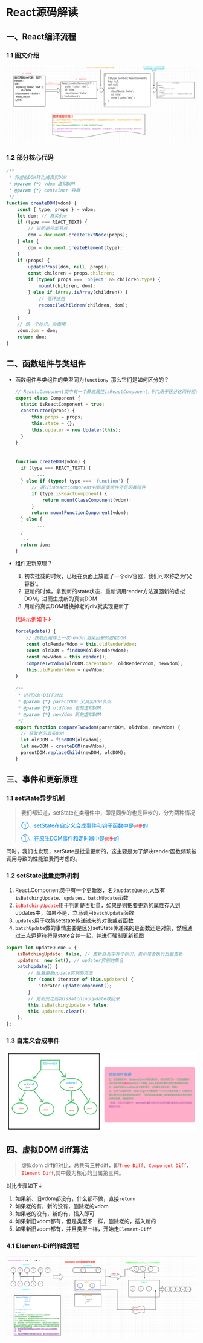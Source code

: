 # React源码解读

## 一、React编译流程

### 1.1 图文介绍

![](imgs/01、react渲染过程.png)

### 1.2 部分核心代码

```js
/**
 * 将虚拟DOM转化成真实DOM
 * @param {*} vdom 虚拟DOM
 * @param {*} container 容器
 */
function createDOM(vdom) {
	const { type, props } = vdom;
	let dom; // 真实dom
	if (type === REACT_TEXT) {
		// 说明是元素节点
		dom = document.createTextNode(props);
	} else {
		dom = document.createElement(type);
	}
	if (props) {
		updateProps(dom, null, props);
		const children = props.children;
		if (typeof props === 'object' && children.type) {
			mount(children, dom);
		} else if (Array.isArray(children)) {
            // 循环递归
			reconcileChildren(children, dom);
		}
	}
    // 做一个标识，后面用
    vdom.dom = dom;
    return dom;
}
```

## 二、函数组件与类组件

- 函数组件与类组件的类型同为`function`，那么它们是如何区分的？

  ```js
  // React.Component类中有一个静态属性isReactComponent,专门用于区分这两种组件的
  export class Component {
  	static isReactComponent = true;
  	constructor(props) {
  		this.props = props;
  		this.state = {};
  		this.updater = new Updater(this);
  	}
  }
  
  
  function createDOM(vdom) {
  	if (type === REACT_TEXT) {
          ...
  	} else if (typeof type === 'function') {
  		// 通过isReactComponent判断是类组件还是函数组件
  		if (type.isReactComponent) { 
  			return mountClassComponent(vdom);
  		}
  		return mountFunctionComponent(vdom);
  	} else {
          ...
  	}
  	...
  	return dom;
  }
  ```

- 组件更新原理？

  1. 初次挂载的时候，已经在页面上放置了一个div容器，我们可以称之为‘父容器’。
  2. 更新的时候，拿到新的state状态，重新调用render方法返回新的虚拟DOM，进而生成新的真实DOM
  3. 用新的真实DOM替换掉老的div就实现更新了

  <font color="#f00">代码示例如下↓</font>

  ```js
  forceUpdate() {
      // 获取此组件上一次render渲染出来的虚拟DOM
      const oldRenderVdom = this.oldRenderVdom;
      const oldDOM = findDOM(oldRenderVdom);
      const newVdom = this.render();
      compareTwoVdom(oldDOM.parentNode, oldRenderVdom, newVdom);
      this.oldRenderVdom = newVdom;
  }
  
  /**
   * 进行DOM-DIFF对比
   * @param {*} parentDOM 父真实DOM节点
   * @param {*} oldVdom 老的虚拟DOM
   * @param {*} newVdom 新的虚拟DOM
   */
  export function compareTwoVdom(parentDOM, oldVdom, newVdom) {
  	// 获取老的真实DOM
  	let oldDOM = findDOM(oldVdom);
  	let newDOM = createDOM(newVdom);
  	parentDOM.replaceChild(newDOM, oldDOM);
  }
  ```

## 三、事件和更新原理

### 1.1  setState异步机制

> 我们都知道，setState在类组件中，即是同步的也是异步的，分为两种情况
>
> <font color="#08e">①、setState在自定义合成事件和钩子函数中是<font color='#f00'>`异步`</font>的</font>
>
> <font color="#08e">①、在原生DOM事件和定时器中是<font color='#f00'>`同步`</font>的</font>

同时，我们也发现，setState是批量更新的，这主要是为了解决render函数频繁被调用导致的性能浪费而考虑的。

### 1.2 setState批量更新机制

1. React.Component类中有一个更新器，名为`updateQueue`,大致有`isBatchingUpdate`、`updates`、`batchUpdate`函数
2. <font color='#f00'>`isBatchingUpdate`</font>用于判断是否批量，如果是则把要更新的属性存入到updates中，如果不是，立马调用`batchUpdate`函数
3. `updates`用于收集setstate传递过来的对象或者函数
4. `batchUpdate`做的事情主要是区分setState传递来的是函数还是对象，然后通过三点运算符将原state合并一起，并进行强制更新视图

```js
export let updateQueue = {
	isBatchingUpdate: false, // 更新队列中有个标识，表示是否执行批量更新
	updaters: new Set(), // updater实例的集合
	batchUpdate() {
		// 批量更新update实例的方法
		for (const iterator of this.updaters) {
			iterator.updateComponent();
		}
		// 更新完之后将isBatchingUpdate改回来
		this.isBatchingUpdate = false;
		this.updaters.clear();
	},
};
```

### 1.3 自定义合成事件

![](imgs/02、合成事件原理.png)

## 四、虚拟DOM diff算法

> 虚拟dom diff的对比，总共有三种diff，即<font color='#f00'>`Tree Diff`</font>、<font color='#f00'>`Component Diff`</font>、<font color='#f00'>`Element Diff`</font>,其中最为核心的当属第三种。

对比步骤如下↓

1. 如果新、旧vdom都没有，什么都不做，直接`return`
2. 如果老的有，新的没有，删除老的vdom
3. 如果老的没有，新的有，插入即可
4. 如果新旧vdom都有，但是类型不一样，删除老的，插入新的
5. 如果新旧vdom都有，并且类型一样，开始走`Element-Diff`

### 4.1 Element-Diff详细流程

![](imgs/03、element-diff原理.png)